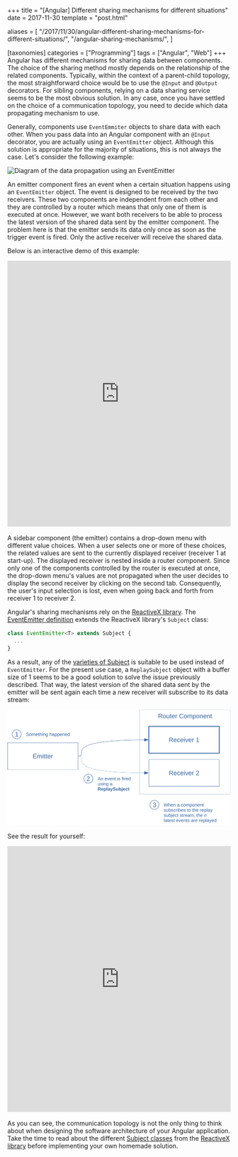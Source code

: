 +++
title = "[Angular] Different sharing mechanisms for different situations"
date = 2017-11-30
template = "post.html"

aliases = [
  "/2017/11/30/angular-different-sharing-mechanisms-for-different-situations/",
  "/angular-sharing-mechanisms/",
]

[taxonomies]
categories = ["Programming"]
tags = ["Angular", "Web"]
+++
Angular has different mechanisms for sharing data between components. The choice
of the sharing method mostly depends on the relationship of the related
components. Typically, within the context of a parent-child topology, the most
straightforward choice would be to use the `@Input` and `@Output` decorators.
For sibling components, relying on a data sharing service seems to be the most
obvious solution. In any case, once you have settled on the choice of a
communication topology, you need to decide which data propagating mechanism to
use.

Generally, components use `EventEmmiter` objects to share data with each other.
When you pass data into an Angular component with an `@Input` decorator, you are
actually using an `EventEmitter` object. Although this solution is appropriate
for the majority of situations, this is not always the case. Let's consider the
following example:

![Diagram of the data propagation using an
EventEmitter](/posts/angular-sharing-mechanisms/EventEmitter.svg)

<!-- more -->

An emitter component fires an event when a certain situation happens using an
`EventEmitter` object. The event is designed to be received by the two
receivers. These two components are independent from each other and they are
controlled by a router which means that only one of them is executed at once.
However, we want both receivers to be able to process the latest version of the
shared data sent by the emitter component. The problem here is that the emitter
sends its data only once as soon as the trigger event is fired. Only the active
receiver will receive the shared data.

Below is an interactive demo of this example:

<iframe style="width: 100%; height: 600px"
src="https://embed.plnkr.co/fZbjw7?show=preview" frameborder="0"
allowfullscren="allowfullscren"></iframe>

A sidebar component (the emitter) contains a drop-down menu with different value
choices. When a user selects one or more of these choices, the related values
are sent to the currently displayed receiver (receiver 1 at start-up). The
displayed receiver is nested inside a router component. Since only one of the
components controlled by the router is executed at once, the drop-down menu's
values are not propagated when the user decides to display the second receiver
by clicking on the second tab. Consequently, the user's input selection is lost,
even when going back and forth from receiver 1 to receiver 2.

Angular's sharing mechanisms rely on the [ReactiveX library][rxjs]. The
[EventEmitter definition][eventemitter] extends the ReactiveX library's
`Subject` class:

```typescript
class EventEmitter<T> extends Subject {
  ...
}
```

As a result, any of the [varieties of Subject][subjects] is suitable to be used
instead of `EventEmitter`. For the present use case, a `ReplaySubject` object
with a buffer size of 1 seems to be a good solution to solve the issue
previously described. That way, the latest version of the shared data sent by
the emitter will be sent again each time a new receiver will subscribe to its
data stream:

![Diagram of the data propagation using a ReplaySubject](ReplaySubject.svg)

See the result for yourself:

<iframe style="width: 100%; height: 600px"
src="https://embed.plnkr.co/sJYnOO?show=preview" frameborder="0"
allowfullscren="allowfullscren"></iframe>

As you can see, the communication topology is not the only thing to think about
when designing the software architecture of your Angular application. Take the
time to read about the different [Subject classes][subjects] from the [ReactiveX
library][rxjs] before implementing your own homemade solution.

 [eventemitter]: https://angular.io/api/core/EventEmitter
 [rxjs]: http://reactivex.io/
 [subjects]: http://reactivex.io/documentation/subject.html
